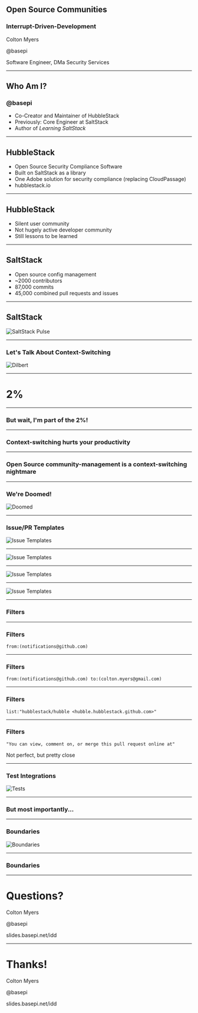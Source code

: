## Open Source Communities

### Interrupt-Driven-Development

Colton Myers

@basepi

Software Engineer, DMa Security Services

---

## Who Am I?

### @basepi

* Co-Creator and Maintainer of HubbleStack
* Previously: Core Engineer at SaltStack
* Author of _Learning SaltStack_

---

## HubbleStack

* Open Source Security Compliance Software
* Built on SaltStack as a library
* One Adobe solution for security compliance (replacing CloudPassage)
* hubblestack.io

---

## HubbleStack

* Silent user community
* Not hugely active developer community
* Still lessons to be learned

---

## SaltStack

* Open source config management
* ~2000 contributors
* 87,000 commits
* 45,000 combined pull requests and issues

---

## SaltStack

![SaltStack Pulse](images/pulse.png)

---

### Let's Talk About Context-Switching

![Dilbert](images/dilbert.gif)

---

# 2%

---

### But wait, I'm part of the 2%!

---

### Context-switching hurts your productivity

---

### Open Source community-management is a context-switching nightmare

---

### We're Doomed!

![Doomed](images/doomed.gif)

---

### Issue/PR Templates

![Issue Templates](images/templates1.jpeg)

---

![Issue Templates](images/templates2.jpeg)

---

![Issue Templates](images/templates3.jpeg)

---

![Issue Templates](images/templates4.png)

---

### Filters

---

### Filters

```
from:(notifications@github.com)
```

---

### Filters

```
from:(notifications@github.com) to:(colton.myers@gmail.com)
```

---

### Filters

```
list:"hubblestack/hubble <hubble.hubblestack.github.com>"
```

---

### Filters

```
"You can view, comment on, or merge this pull request online at"
```

Not perfect, but pretty close

---

### Test Integrations

![Tests](images/tests.jpeg)

---

### But most importantly...

---

### Boundaries

![Boundaries](images/boundaries.jpg)

---

### Boundaries

---

# Questions?

Colton Myers

@basepi

slides.basepi.net/idd

---

# Thanks!

Colton Myers

@basepi

slides.basepi.net/idd
